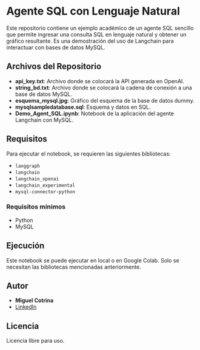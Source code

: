 # Agente SQL con Lenguaje Natural

Este repositorio contiene un ejemplo académico de un agente SQL sencillo que permite ingresar una consulta SQL en lenguaje natural y obtener un gráfico resultante. Es una demostración del uso de Langchain para interactuar con bases de datos MySQL.

## Archivos del Repositorio

- **api_key.txt**: Archivo donde se colocará la API generada en OpenAI.
- **string_bd.txt**: Archivo donde se colocará la cadena de conexión a una base de datos MySQL.
- **esquema_mysql.jpg**: Gráfico del esquema de la base de datos dummy.
- **mysqlsampledatabase.sql**: Esquema y datos en SQL.
- **Demo_Agent_SQL.ipynb**: Notebook de la aplicación del agente Langchain con MySQL.

## Requisitos

Para ejecutar el notebook, se requieren las siguientes bibliotecas:

- `langgraph`
- `langchain`
- `langchain_openai`
- `langchain_experimental`
- `mysql-connector-python`

### Requisitos mínimos

- Python
- MySQL

## Ejecución

Este notebook se puede ejecutar en local o en Google Colab. Solo se necesitan las bibliotecas mencionadas anteriormente.

## Autor

- **Miguel Cotrina**
- [LinkedIn](https://www.linkedin.com/in/mcotrina/)

## Licencia

Licencia libre para uso.

